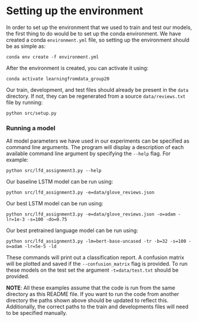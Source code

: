 # Setting up the environment

In order to set up the environment that we used to train and test our models, the first thing to do would be to set up the conda environment. We have created a conda `environment.yml` file, so setting up the environment should be as simple as:
```{bash}
conda env create -f environment.yml
```
After the environment is created, you can activate it using:
```{bash}
conda activate learningfromdata_group20
```
Our train, development, and test files should already be present in the `data` directory. If not, they can be regenerated from a source `data/reviews.txt` file by running:
```{bash}
python src/setup.py
```

### Running a model

All model parameters we have used in our experiments can be specified as command line arguments. The program will display a description of each available command line argument by specifying the `--help` flag. For example:
```{bash}
python src/lfd_assignment3.py --help
```

Our baseline LSTM model can be run using:
```{bash}
python src/lfd_assignment3.py -e=data/glove_reviews.json
```
Our best LSTM model can be run using:
```{bash}
python src/lfd_assignment3.py -e=data/glove_reviews.json -o=adam -lr=1e-3 -s=100 -do=0.75
```
Our best pretrained language model can be run using:
```{bash}
python src/lfd_assignment3.py -lm=bert-base-uncased -tr -b=32 -s=100 -o=adam -lr=5e-5 -ld
```

These commands will print out a classification report. A confusion matrix will be plotted and saved if the `--confusion_matrix` flag is provided. To run these models on the test set the argument `-t=data/test.txt` should be provided.

**NOTE**: All these examples assume that the code is run from the same directory as this README file. If you want to run the code from another directory the paths shown above should be updated to reflect this. Additionally, the correct paths to the train and developments files will need to be specified manually.

